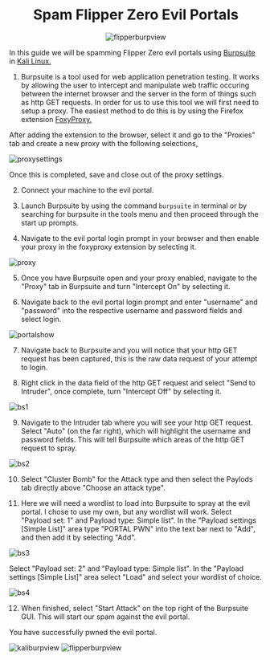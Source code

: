<div align="center">
  
# Spam Flipper Zero Evil Portals
![flipperburpview](https://github.com/user-attachments/assets/393e9802-dcd5-4402-837b-47d733a71508)
</div>

In this guide we will be spamming Flipper Zero evil portals using [Burpsuite](https://www.kali.org/tools/burpsuite/) in [Kali Linux.](https://www.kali.org/)

1. Burpsuite is a tool used for web application penetration testing. It works by allowing the user to intercept and manipulate web traffic occuring between the internet browser and the server in the form of things such as http GET requests. In order for us to use this tool we will first need to setup a proxy. The easiest method to do this is by using the Firefox extension [FoxyProxy.](https://addons.mozilla.org/en-US/firefox/addon/foxyproxy-standard/)

After adding the extension to the browser, select it and go to the "Proxies" tab and create a new proxy with the following selections,

![proxysettings](https://github.com/user-attachments/assets/a4e86e42-5004-448e-b8be-9e8c257fa15d)

Once this is completed, save and close out of the proxy settings.

2. Connect your machine to the evil portal.

3. Launch Burpsuite by using the command ```burpsuite``` in terminal or by searching for burpsuite in the tools menu and then proceed through the start up prompts.

4. Navigate to the evil portal login prompt in your browser and then enable your proxy in the foxyproxy extension by selecting it.

![proxy](https://github.com/user-attachments/assets/7f2fa6cb-7693-4527-8231-fcce088648ba)

5. Once you have Burpsuite open and your proxy enabled, navigate to the "Proxy" tab in Burpsuite and turn "Intercept On" by selecting it.

6. Navigate back to the evil portal login prompt and enter "username" and "password" into the respective username and password fields and select login.

![portalshow](https://github.com/user-attachments/assets/9897d3f4-43cd-4871-9f09-c2276b07ccfd)

7. Navigate back to Burpsuite and you will notice that your http GET request has been captured, this is the raw data request of your attempt to login.

8. Right click in the data field of the http GET request and select "Send to Intruder", once complete, turn "Intercept Off" by selecting it.

![bs1](https://github.com/user-attachments/assets/811edcb5-46e6-4064-8d1f-93c4c37981ec)

9. Navigate to the Intruder tab where you will see your http GET request. Select "Auto" (on the far right), which will highlight the username and password fields. This will tell Burpsuite which areas of the http GET request to spray.

![bs2](https://github.com/user-attachments/assets/ec1f5c3f-bde6-450c-9988-ee67e530ba01)

10. Select "Cluster Bomb" for the Attack type and then select the Paylods tab directly above "Choose an attack type".

11. Here we will need a wordlist to load into Burpsuite to spray at the evil portal. I chose to use my own, but any wordlist will work. Select "Payload set: 1" and Payload type: Simple list". In the "Payload settings [Simple List]" area type "PORTAL PWN" into the text bar next to "Add", and then add it by selecting "Add".

![bs3](https://github.com/user-attachments/assets/1f0a4ef9-9f55-4a4f-8972-ecafbfec2ce4)

Select "Payload set: 2" and "Payload type: Simple list". In the "Payload settings [Simple List]" area select "Load" and select your wordlist of choice.

![bs4](https://github.com/user-attachments/assets/19ab1ed5-b05c-4322-af9c-57d7bdbf93a9)

12. When finished, select "Start Attack" on the top right of the Burpsuite GUI. This will start our spam against the evil portal.

You have successfully pwned the evil portal.

![kaliburpview](https://github.com/user-attachments/assets/6980664a-49ad-4ee4-845f-9d7bc1f8344b)
![flipperburpview](https://github.com/user-attachments/assets/eeb59b02-7a1a-4e09-ac54-281c4b749dc8)

